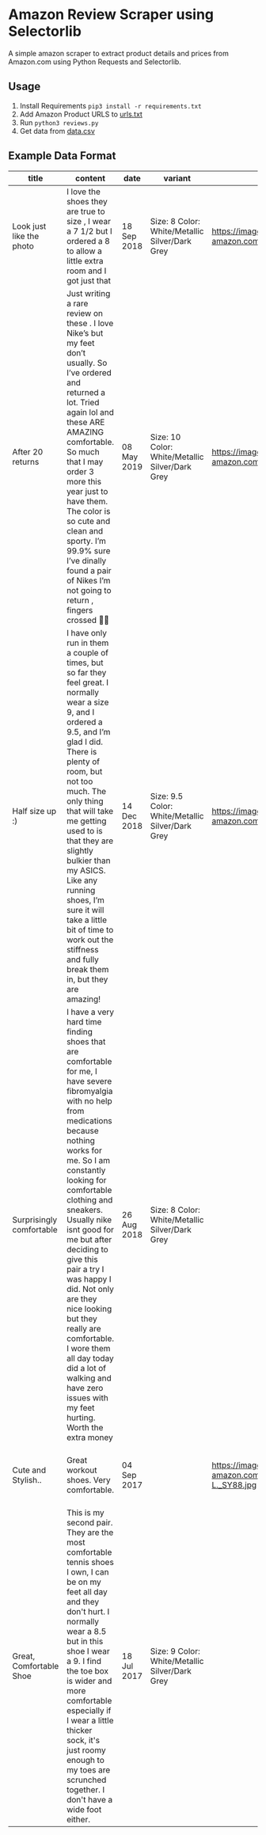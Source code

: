 # Amazon Review Scraper using Selectorlib 

A simple amazon scraper to extract product details and prices from Amazon.com using Python Requests and Selectorlib. 

## Usage

1. Install Requirements `pip3 install -r requirements.txt`
1. Add Amazon Product URLS to [urls.txt](urls.txt)
1. Run `python3 reviews.py`
1. Get data from [data.csv](data.csv)

## Example Data Format

|title                   |content                                                                                                                                                                                                                                                                                                                                                                                                                                                                                                |date       |variant                                         |images                                                                |verified|author          |rating|product                              |url                                                                                                                                          |
|------------------------|-------------------------------------------------------------------------------------------------------------------------------------------------------------------------------------------------------------------------------------------------------------------------------------------------------------------------------------------------------------------------------------------------------------------------------------------------------------------------------------------------------|-----------|------------------------------------------------|----------------------------------------------------------------------|--------|----------------|------|-------------------------------------|---------------------------------------------------------------------------------------------------------------------------------------------|
|Look just like the photo|I love the shoes they are true to size , I wear a 7 1/2 but I ordered a 8 to allow a little extra room and I got just that                                                                                                                                                                                                                                                                                                                                                                             |18 Sep 2018|Size: 8 Color: White/Metallic Silver/Dark Grey  |https://images-na.ssl-images-amazon.com/images/I/81wdRdaAfmL._SY88.jpg|Yes     |Diane Johnson   |5.0   |Nike Women's Reax Run 5 Running Shoes|https://www.amazon.com/Nike-Womens-Reax-Running-Shoes/product-reviews/B07ZPL752N/ref=cm_cr_dp_d_show_all_btm?ie=UTF8&reviewerType=all_reviews|
|After 20 returns        |Just writing a rare review on these . I love Nike’s but my feet don’t usually. So I’ve ordered and returned a lot. Tried again lol and these ARE AMAZING comfortable. So much that I may order 3 more this year just to have them. The color is so cute and clean and sporty. I’m 99.9% sure I’ve dinally found a pair of Nikes I’m not going to return , fingers crossed 🤞😊                                                                                                                         |08 May 2019|Size: 10 Color: White/Metallic Silver/Dark Grey |https://images-na.ssl-images-amazon.com/images/I/717EKthL0BL._SY88.jpg|Yes     |sherlain miranda|4.0   |Nike Women's Reax Run 5 Running Shoes|https://www.amazon.com/Nike-Womens-Reax-Running-Shoes/product-reviews/B07ZPL752N/ref=cm_cr_dp_d_show_all_btm?ie=UTF8&reviewerType=all_reviews|
|Half size up :)         |I have only run in them a couple of times, but so far they feel great. I normally wear a size 9, and I ordered a 9.5, and I’m glad I did. There is plenty of room, but not too much. The only thing that will take me getting used to is that they are slightly bulkier than my ASICS. Like any running shoes, I’m sure it will take a little bit of time to work out the stiffness and fully break them in, but they are amazing!                                                                     |14 Dec 2018|Size: 9.5 Color: White/Metallic Silver/Dark Grey|https://images-na.ssl-images-amazon.com/images/I/71ap+mslLBL._SY88.jpg|Yes     |Blondie         |5.0   |Nike Women's Reax Run 5 Running Shoes|https://www.amazon.com/Nike-Womens-Reax-Running-Shoes/product-reviews/B07ZPL752N/ref=cm_cr_dp_d_show_all_btm?ie=UTF8&reviewerType=all_reviews|
|Surprisingly comfortable|I have a very hard time finding shoes that are comfortable for me, I have severe fibromyalgia with no help from medications because nothing works for me. So I am constantly looking for comfortable clothing and sneakers. Usually nike isnt good for me but after deciding to give this pair a try I was happy I did. Not only are they nice looking but they really are comfortable. I wore them all day today did a lot of walking and have zero issues with my feet hurting. Worth the extra money|26 Aug 2018|Size: 8 Color: White/Metallic Silver/Dark Grey  |                                                                      |Yes     |E Diaz          |5.0   |Nike Women's Reax Run 5 Running Shoes|https://www.amazon.com/Nike-Womens-Reax-Running-Shoes/product-reviews/B07ZPL752N/ref=cm_cr_dp_d_show_all_btm?ie=UTF8&reviewerType=all_reviews|
|Cute and Stylish..      |Great workout shoes. Very comfortable.                                                                                                                                                                                                                                                                                                                                                                                                                                                                 |04 Sep 2017|                                                |https://images-na.ssl-images-amazon.com/images/I/713WLuPPK-L._SY88.jpg|Yes     |Angel Buchanan  |5.0   |Nike Women's Reax Run 5 Running Shoes|https://www.amazon.com/Nike-Womens-Reax-Running-Shoes/product-reviews/B07ZPL752N/ref=cm_cr_dp_d_show_all_btm?ie=UTF8&reviewerType=all_reviews|
|Great, Comfortable Shoe |This is my second pair.  They are the most comfortable tennis shoes I own, I can be on my feet all day and they don't hurt.  I normally wear a 8.5 but in this shoe I wear a 9.  I find the toe box is wider and more comfortable especially if I wear a little thicker sock, it's just roomy enough to my toes are scrunched together.  I don't have a wide foot either.                                                                                                                              |18 Jul 2017|Size: 9 Color: White/Metallic Silver/Dark Grey  |                                                                      |Yes     |msgrnbay        |5.0   |Nike Women's Reax Run 5 Running Shoes|https://www.amazon.com/Nike-Womens-Reax-Running-Shoes/product-reviews/B07ZPL752N/ref=cm_cr_dp_d_show_all_btm?ie=UTF8&reviewerType=all_reviews|
